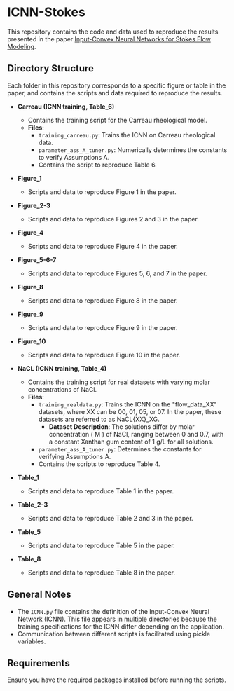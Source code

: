 # ICNN-Stokes

This repository contains the code and data used to reproduce the results presented in the paper [Input-Convex Neural Networks for Stokes Flow Modeling](https://arxiv.org/abs/2401.07121).

## Directory Structure

Each folder in this repository corresponds to a specific figure or table in the paper, and contains the scripts and data required to reproduce the results.

- **Carreau (ICNN training, Table_6)**
  - Contains the training script for the Carreau rheological model.
  - **Files**:
    - `training_carreau.py`: Trains the ICNN on Carreau rheological data.
    - `parameter_ass_A_tuner.py`: Numerically determines the constants to verify Assumptions A.
    - Contains the script to reproduce Table 6.

- **Figure_1**
  - Scripts and data to reproduce Figure 1 in the paper.

- **Figure_2-3**
  - Scripts and data to reproduce Figures 2 and 3 in the paper.

- **Figure_4**
  - Scripts and data to reproduce Figure 4 in the paper.

- **Figure_5-6-7**
  - Scripts and data to reproduce Figures 5, 6, and 7 in the paper.

- **Figure_8**
  - Scripts and data to reproduce Figure 8 in the paper.

- **Figure_9**
  - Scripts and data to reproduce Figure 9 in the paper.
 
- **Figure_10**
  - Scripts and data to reproduce Figure 10 in the paper.

- **NaCL (ICNN training, Table_4)**
  - Contains the training script for real datasets with varying molar concentrations of NaCl.
  - **Files**:
    - `training_realdata.py`: Trains the ICNN on the "flow_data_XX" datasets, where XX can be 00, 01, 05, or 07. In the paper, these datasets are referred to as NaCL{XX}_XG.
      - **Dataset Description**: The solutions differ by molar concentration \( M \) of NaCl, ranging between 0 and 0.7, with a constant Xanthan gum content of 1 g/L for all solutions.
    - `parameter_ass_A_tuner.py`: Determines the constants for verifying Assumptions A.
    - Contains the scripts to reproduce Table 4.

- **Table_1**
  - Scripts and data to reproduce Table 1 in the paper.
 
- **Table_2-3**
  - Scripts and data to reproduce Table 2 and 3 in the paper.

- **Table_5**
  - Scripts and data to reproduce Table 5 in the paper.
 
- **Table_8**
  - Scripts and data to reproduce Table 8 in the paper.

## General Notes

- The `ICNN.py` file contains the definition of the Input-Convex Neural Network (ICNN). This file appears in multiple directories because the training specifications for the ICNN differ depending on the application.
- Communication between different scripts is facilitated using pickle variables.

## Requirements

Ensure you have the required packages installed before running the scripts.
